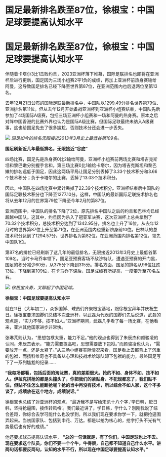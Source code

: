 # 国足最新排名跌至87位，徐根宝：中国足球要提高认知水平

# 国足最新排名跌至87位，徐根宝：中国足球要提高认知水平

伴随着卡塔尔3比1击败约旦，2023亚洲杯落下帷幕，国际足联排名也即将在亚洲杯后进行更新，国足因为三场小组赛2平1负的成绩，再加上亚洲杯前热身赛输给阿曼，这导致国足排名已经下降至世界第87位，在亚洲范围内也后退两位至第13名。

去年12月21日公布的国际足联最新排名中，中国队以1299.49分排名世界第79位、亚洲排名第11位。但从去年12月开始备战亚洲杯到亚洲杯小组赛结束，中国队先后参加了4场国际A级赛，包括三场亚洲杯小组赛和一场和阿曼的热身赛。原本之后对阵中国香港的比赛外界也认为是国际A级比赛，但国际足联最终未纳入A级赛事，这也给国足免去了很多尴尬，否则技术分还会进一步丢失。

![](https://inews.gtimg.com/om_bt/O8Fzd3-XEYK6YR7XXDgLrk_eYq8Et1en25pdINuaORcKkAA/1000)
_国足如今的排名无限接近2013年3月史上最低谷第109名。_

**国足刷新近几年最低排名，无限接近“谷底”**

四场比赛，国足先是热身赛0比2输给阿曼，亚洲杯小组赛前两场比赛和塔吉克斯坦和黎巴嫩分别握手言和，第三场比赛0比1输给卡塔尔，因为塔吉克斯坦和黎巴嫩的排名远低于国足，因此这两场平局让国足分别丢掉了3.33个技术积分和3.66个技术积分；负于卡塔尔的比赛，丢掉了13.03个技术积分。

因此，中国队在四场比赛中累计丢掉了22.39个技术积分。亚洲杯结束后中国队的国际足联技术积分也下降至1277.10分。这样，中国队的最新国际足联技术排名也将从去年12月的世界第79位下降至今年2月的第87位。

亚洲范围中，中国队的排名下降了2位，原先排名中国队之后的约旦和巴林均已经超越中国队。这其中，约旦因为杀入了冠亚军决赛，这次亚洲杯上总共拿到了70.32个技术积分，总技术积分达到了1342.95分，排名也上升了16位，从去年12月时的世界第87位上升至第71位，在亚洲范围内也重新跻身前10位。巴林队的总技术积分达到了1294.57分，世界排名为第82位，在亚洲范围内排名第12位，领先中国队1位。

第87名的排位已经刷新了这几年的最低排名，无限接近2013年3月史上最低谷第109名，当时卡马乔率领下，国足亚预赛客场不敌沙特队，遭遇亚预赛的开门黑，国足的积分减少60分，从375分下降到315分。排名方面，国足的排名从96位狂跌13位，下降到第109位，在卡马乔下课后，国足成绩有所提高，一度攀升至70名左右。

![](https://inews.gtimg.com/om_bt/O-9ya6q564kf1bcRX62QslEdizU5ut0y7EK8ud4XjqVtIAA/1000)
_徐根宝大寿，又聊起了中国足球。_

**徐根宝：中国足球要提高认知水平**

就在11日（大年初二），众多国脚、球员们齐聚根宝基地，跟徐根宝拜年并庆祝生日。徐根宝要求国脚们总结本次亚洲杯，以武磊为代表的国脚们先后说道，武磊的观点是，“实力不够，技不如人。”亚洲杯期间，武磊几乎看了每一场比赛，在他看来，亚洲其他国家进步非常快。

张琳芃则认为，“思想包袱太重，能力不足。”他的观点也得到了朱辰杰和颜骏凌的认同，朱辰杰表示，“能力需要提高吧，思想需要放下包袱。”而颜骏凌也认为，“需要放开一点，还是太紧了。”从三场小组赛实际情况来看，国足看上去都背上了沉重的包袱，而扬科维奇也不具备从心理和技战术给球队卸下包袱的能力，最终国足写下了一系列尴尬的纪录……

**“我每场都看，包括后面的淘汰赛，真的差距很大。抢的不如、身体不如、技不如人。伊拉克拼抢的都是头撞头了，你把我们的紧贴身、不犯规都忘了，我们贴不住，但贴不住怎么能断抢呢？抢的当中再没有技术，所以综合不如人家，这个不多谈了。成绩放在这个地方，成绩说话。”**

徐根宝也总结了对亚洲杯的观点，“最近我不是写给宋凯十八个字，’学日韩，赶日韩，坚持抢逼围，接传转风格’。我们最近讲了，学日韩，学什么？刚刚我说了综合差距，你综合去学可能什么也没学到，所以我们现在要求你学一下，就把抢逼围弄起来。当初国家队、包括到申花、万达。都是以抢为核心的，抢字打头不光有气势最后也有好的成绩。”

他还要求球员提高认识水平，
**“总的一句话就是，有了你们，中国足球也上不去。现在要求这个队员，你们不要一个个牛，牛得很，自己都不知道自己什么水平。讲两句话都要反两句，认知的水平不行，所以现在中国足球要提高认知水平。”**

